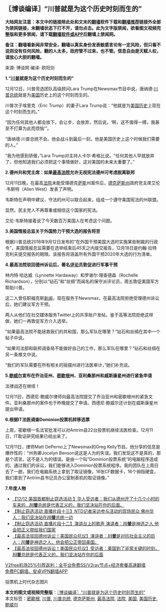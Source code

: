  <h2>〖博谈编译〗“川普就是为这个历史时刻而生的”</h2> <p class="notice"><b>大陆网友注意：本文中的链接除此处和文末的<a href="https://github.com/bannedbook/fanqiang" >翻墙</a>软件下载和<a href="https://github.com/killgcd/justmysocks/blob/master/README.md">翻墙推荐</a>链接外全部为禁网链接，未翻墙状态下打不开，请勿点击。此为文字版禁闻，欲看图文视频完整版和更多禁闻，请下载<a href="https://github.com/bannedbook/fanqiang">翻墙软件或APP</a>后翻墙上禁闻网。</p><p>备注：翻墙看新闻非常安全，翻墙以真实身份发表敏感言论有一定风险，但只看不说则没有任何风险，翻的人太多，政府管不过来，也不管。信息自由是天赋人权，请放心大胆的翻墙。</b></p>  <div class="entry"> <p>来源:&nbsp;博谈网                      编译:&nbsp;欧阳剑                           </p> <p><strong>1.“<a href="https://www.bannedbook.org/bnews/tag/%e5%b7%9d%e6%99%ae/" class="st_tag internal_tag" rel="tag" title="标签 川普 下的日志">川普</a>就是为这个历史时刻而生的”</strong></p> <p></p> <p>12月12日，川普竞选团队高级顾问Lara Trump在Newsmax节目中说，唐纳德·<a href="https://www.bannedbook.org/bnews/tag/%E5%B7%9D%E6%99%AE%E6%80%BB%E7%BB%9F/" class="st_tag internal_tag" rel="tag" title="标签 川普总统 下的日志">川普总统</a>就是为<a href="https://www.bannedbook.org/bnews/tag/%e7%be%8e%e5%9b%bd/" class="st_tag internal_tag" rel="tag" title="标签 美国 下的日志">美国</a>历史上的这个时刻而生的。</p> <p>川普次子埃里克（Eric Trump）的妻子Lara Trump说：“他就是为<a href="https://www.bannedbook.org/bnews/tag/%E7%BE%8E%E5%9B%BD%E5%8E%86%E5%8F%B2/" class="st_tag internal_tag" rel="tag" title="标签 美国历史 下的日志">美国历史</a>上现在这个时刻而生的。”</p> <p>“因为任何其他人都会放下，会让步，会放弃，然后说，‘啊，这不值得一搏，我甚至不打算为此而烦恼’”。</p> <p>“唐纳德·川普总统不会。他会战斗到最后一刻，他是美国历史上这个时候我们需要的人。”</p> <p>“我为他感到骄傲，”Lara Trump对主持人卡尔·希格比说。“任何其他人早就放弃了，但他知道我们必须把这个事情做好，这对美国的未来太重要了。”</p>  <p><strong>2.德州共和党主席：如果<a href="https://www.bannedbook.org/bnews/tag/%e6%9c%80%e9%ab%98%e6%b3%95%e9%99%a2/" class="st_tag internal_tag" rel="tag" title="标签 最高法院 下的日志">最高法院</a>允许无视宪法德州可考虑脱离联邦</strong></p> <p></p> <p>12月11日晚，在最高<a href="https://www.bannedbook.org/bnews/tag/%e6%b3%95%e9%99%a2/" class="st_tag internal_tag" rel="tag" title="标签 法院 下的日志">法院</a>未能受理德克<span class='wp_keywordlink'><a href="https://www.bannedbook.org/forum5/topic42.html" title="萨斯、诚信与自救" target="_blank">萨斯</a></span>州案件后，<a href="https://www.bannedbook.org/bnews/tag/%e5%be%b7%e5%85%8b%e8%90%a8%e6%96%af%e5%b7%9e/" class="st_tag internal_tag" rel="tag" title="标签 德克萨斯州 下的日志">德克萨斯州</a>政府党主席艾伦·韦斯特（Allen West）发表了声明。</p> <p>韦斯特在声明中建议，守法的州可以联合起来，组成一个遵守美国宪法的州联盟。</p> <p>显然，民主党人不再尊重或相信这个国家的宪法。</p> <p>艾伦·韦斯特接着说了今天数百万美国人在考虑这个问题。</p> <p><strong>3.美国情报总监关于外国势力干预大选的报告将至</strong></p> <p></p>  <p>根据川普总统2018年9月12日发布的“在外国干预美国大选时实施某些制裁的行政令”，美国情报总监需要在选举结束后45天之内提交报告，12月18日是约翰·拉特克利夫提交报告的期限。该报告将涵盖所有外国干预2020年大选的行为清单。</p> <p><strong>4.最高法院驳回德州诉讼后，著名<span class='wp_keywordlink_affiliate'><a href="https://www.bannedbook.org/bnews/comments/" title="新闻评论" target="_blank">评论</a></span>员敦促进行军事干预</strong></p> <p></p> <p>林内特·哈达威（Lynnette Hardaway）和罗谢尔·理查德森（Rochelle Richardson），分别以“钻石”和“丝绸”而闻名的保守派评论员，周五敦促美国军方帮助川普。</p> <p>这二人曾任职福克斯<span class='wp_keywordlink_affiliate'><a href="https://www.bannedbook.org/" title="新闻">新闻</a></span>，现在服务于Newsmax，在最高法院拒绝受理德州诉讼后，她们建议军方干预。</p> <p>两人从他们在社交媒体服务Twitter上的共享账户发帖，鉴于高等法院拒绝这样做，她们一再敦促军方介入选举。</p> <p>“如果最高法院不能拯救我们的共和国，那么军队在哪里？”钻石和丝绸在其中一个帖子中说。</p> <p>“如果司法部和联邦调查局不能做好自己的工作，那么军队在哪里？”钻石和丝绸在另一条推文中说。</p>  <p>“我们的军队需要在所有相关的摇摆州进行法医审计，”她们补充说。</p> <p><strong>5.<a href="https://www.bannedbook.org/bnews/tag/%e9%b2%8d%e5%a8%81%e5%b0%94/" class="st_tag internal_tag" rel="tag" title="标签 鲍威尔 下的日志">鲍威尔</a>宣布在乔治亚州、<a href="https://www.bannedbook.org/bnews/tag/%E5%AF%86%E6%AD%87%E6%A0%B9/" class="st_tag internal_tag" rel="tag" title="标签 密歇根 下的日志">密歇根</a>州、亚利桑那州和威斯康星州进行紧急申请</strong></p> <p></p> <p>法律战还在继续！</p> <p>12月11日，西德尼·鲍威尔律师向最高法院提交了乔治亚州和密歇根州的紧急文件。亚利桑那州的案件也于昨晚提交了申请。西德尼·鲍威尔还计划在威斯康星州提出申请。</p> <p><strong>6.根据IT法医调查Dominion投票机转移选票</strong></p> <p></p> <p>上周，密歇根一名法官批准可以对Antrim县22台投票机继续法医检查。12月11日，IT取证研究结果已经出来了。</p>  <p>12月11日，律师Matt DePerno上了Newsmax的Greg Kelly节目。他分享的信息是爆炸性的：“州务卿Jocelyn Benson说这是人为的失误。我们发现这不是真的，那是个谎言。这不是人为的错误。是由一个叫”Dominion投票系统“的电脑程序造成的。通过我们的诉讼，我们能够进入Dominion投票系统程序。我的团队在上周日去了一趟，我们在电脑系统上拿到了取证镜像，16张CF数据卡，16个拇指硬盘，我们拿到了Antrim县书记员办公室制表机的取证镜像。”</p> <p><strong>7.年度人物</strong></p> <ul class='op-related-articles' title='相关阅读'> <li><a href='https://www.bannedbook.org/bnews/bannedvideo/20201213/1446677.html' target='_blank'>【12/12 美国首都制止窃选活动 】华人受访者：我们从德州开了十几个小时的车来的...<b>川普</b>总统是代表正义的，我们坚决站在你的后面。</a></li> <li><a href='https://www.bannedbook.org/bnews/bannedvideo/20201213/1446676.html' target='_blank'>【制止窃选活动 直播片段十三】NTD记者采访参与活动的现场民众  佛州华人：我们坚决站在<b>川普</b>总统一边</a></li> <li><a href='https://www.bannedbook.org/bnews/bannedvideo/20201213/1446673.html' target='_blank'>【制止窃选活动 直播片段十二】演讲台上的歌声  演讲者：<b>川普</b>是神选之人 他会把正义带给我们国家</a></li> <li><a href='https://www.bannedbook.org/bnews/bannedvideo/20201213/1446670.html' target='_blank'>【最高法驳回德州诉讼！美国民众抗议】演讲者：<b>川普</b>是对抗社会主义的巨人；<b>川普</b>是神选之人，他会把公正带回美国。</a></li> <li><a href='https://www.bannedbook.org/bnews/bannedvideo/20201213/1446669.html' target='_blank'>【最高法驳回德州诉讼！美国民众抗议】受访者：美国到了非常关键的时刻，<b>川普</b>总统是代表正义的，我们坚决站在你的后面</a></li> </ul> <p class="texttj"> <a href="https://www.bannedbook.org/forum23/topic22702.html" target="_blank">V2free机场25%引荐返利：全平台免费SS/V2ray节点+经济套餐高速翻墙</a><br/> <a href="https://github.com/bannedbook/fanqiang/wiki/%E7%A6%81%E9%97%BB%E7%BD%91%E5%AE%89%E5%8D%93%E7%BF%BB%E5%A2%99%E6%96%B0%E9%97%BBAPP" target="_blank">免费PC翻墙、安卓VPN翻墙APP</a></p><p>投票机上时代杂志图片</p><a name='sharetosocial'></a>       <div><b>本文的图文或视频完整版</b>：<a href='https://www.bannedbook.org/bnews/cbnews/20201213/1446682.html'>〖博谈编译〗“川普就是为这个历史时刻而生的”</a></div>  </div><!--END ENTRY--> <div class="postfooter"> <div>本文标签：<a href="https://www.bannedbook.org/bnews/tag/%E5%AF%86%E6%AD%87%E6%A0%B9/" rel="tag">密歇根</a>, <a href="https://www.bannedbook.org/bnews/tag/%e5%b7%9d%e6%99%ae/" rel="tag">川普</a>, <a href="https://www.bannedbook.org/bnews/tag/%E5%B7%9D%E6%99%AE%E6%80%BB%E7%BB%9F/" rel="tag">川普总统</a>, <a href="https://www.bannedbook.org/bnews/tag/%e5%be%b7%e5%85%8b%e8%90%a8%e6%96%af%e5%b7%9e/" rel="tag">德克萨斯州</a>, <a href="https://www.bannedbook.org/bnews/tag/%e6%9c%80%e9%ab%98%e6%b3%95%e9%99%a2/" rel="tag">最高法院</a>, <a href="https://www.bannedbook.org/bnews/tag/%e6%b3%95%e9%99%a2/" rel="tag">法院</a>, <a href="https://www.bannedbook.org/bnews/tag/%e7%be%8e%e5%9b%bd/" rel="tag">美国</a>, <a href="https://www.bannedbook.org/bnews/tag/%E7%BE%8E%E5%9B%BD%E5%8E%86%E5%8F%B2/" rel="tag">美国历史</a>, <a href="https://www.bannedbook.org/bnews/tag/%e9%b2%8d%e5%a8%81%e5%b0%94/" rel="tag">鲍威尔</a></div>  </div><!--END POSTFOOTER--> 